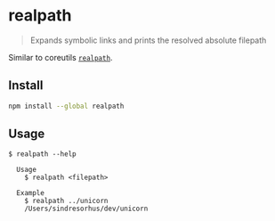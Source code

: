 # realpath

> Expands symbolic links and prints the resolved absolute filepath

Similar to coreutils [`realpath`](http://www.gnu.org/software/coreutils/manual/html_node/realpath-invocation.html).

## Install

```sh
npm install --global realpath
```

## Usage

```
$ realpath --help

  Usage
    $ realpath <filepath>

  Example
    $ realpath ../unicorn
    /Users/sindresorhus/dev/unicorn
```
